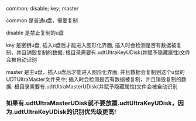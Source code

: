 common; disable; key; master

common 是普通u盘，需要复制

disable 是禁止复制的u盘

key 是密钥u盘, 插入u盘后才能进入图形化界面, 插入时会检测是否有数据被复制，并且销毁复制的数据;
根目录需要有.udtUltraKeyUDisk(并赋予隐藏属性)文件会被自动识别

master 是主u盘，插入u盘后才能进入图形化界面, 并且数据会复制到这个u盘的UDTUltraMaster文件夹中; 插入时会检测是否有数据被复制，并且销毁复制的数据;
根目录需要有.udtUltraMasterUDisk(并赋予隐藏属性)文件会被自动识别

### 如果有.udtUltraMasterUDisk就不要放置.udtUltraKeyUDisk，因为.udtUltraKeyUDisk的识别优先级更高!